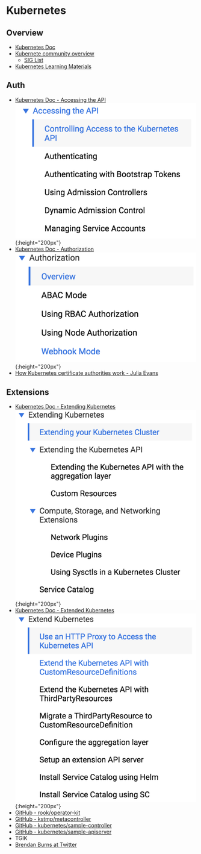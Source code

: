 # Kubernetes

## Overview
- [Kubernetes Doc](https://kubernetes.io/docs)
- [Kubernete community overview](https://goo.gl/qqJ9mq)
    - [SIG List](https://github.com/kubernetes/community/blob/master/sig-list.md)
- [Kubernetes Learning Materials](https://docs.google.com/spreadsheets/d/10NltoF_6y3mBwUzQ4bcQLQfCE1BWSgUDcJXy-Qp2JEU/edit#gid=0)


## Auth
- [Kubernetes Doc - Accessing the API](https://kubernetes.io/docs/admin/accessing-the-api/)
  ![Accessing the API](img/accessing-the-api.png){:height="200px"}
- [Kubernetes Doc - Authorization](https://kubernetes.io/docs/admin/authorization/)
  ![Authorization](img/authorization.png){:height="200px"}
- [How Kubernetes certificate authorities work - Julia Evans](https://jvns.ca/blog/2017/08/05/how-kubernetes-certificates-work/)

## Extensions
- [Kubernetes Doc - Extending Kubernetes](https://kubernetes.io/docs/concepts/overview/extending/)
  ![Extending Kuberenetes](img/concept-extensions.png){:height="200px"}
- [Kubernetes Doc - Extended Kubernetes](https://kubernetes.io/docs/tasks/access-kubernetes-api/http-proxy-access-api/)
  ![Extended Kubernetes](img/task-extensions.png){:height="200px"}
- [GitHub - rook/operator-kit](https://github.com/rook/operator-kit)
- [GitHub - kstmp/metacontroller](https://github.com/kstmp/metacontroller)
- [GitHub - kubernetes/sample-controller](https://github.com/kubernetes/sample-controller)
- [GitHub - kubernetes/sample-apiserver](https://github.com/kubernetes/sample-apiserver)
- TGIK
- [Brendan Burns at Twitter](https://twitter.com/brendandburns/status/969686987786637313)
